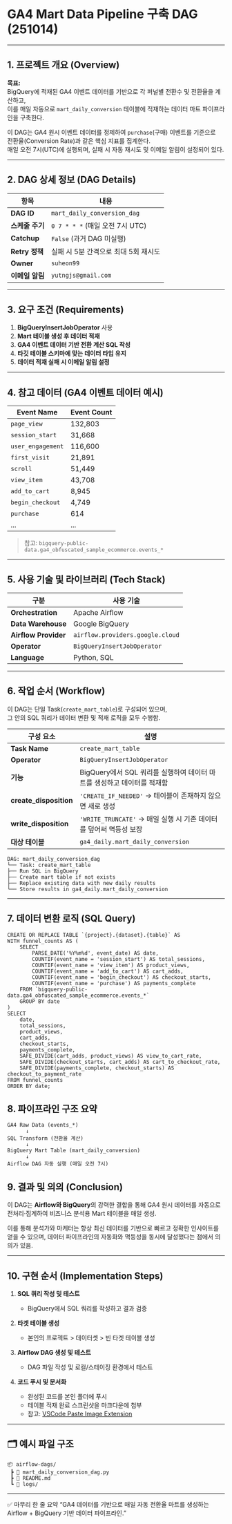 #  GA4 Mart Data Pipeline 구축 DAG (251014)

---

##  1. 프로젝트 개요 (Overview)

**목표:**  
BigQuery에 적재된 GA4 이벤트 데이터를 기반으로 각 퍼널별 전환수 및 전환율을 계산하고,  
이를 매일 자동으로 `mart_daily_conversion` 테이블에 적재하는 데이터 마트 파이프라인을 구축한다.

이 DAG는 GA4 원시 이벤트 데이터를 정제하여 `purchase`(구매) 이벤트를 기준으로  
전환율(Conversion Rate)과 같은 핵심 지표를 집계한다.  
매일 오전 7시(UTC)에 실행되며, 실패 시 자동 재시도 및 이메일 알림이 설정되어 있다.

---

##  2. DAG 상세 정보 (DAG Details)

| 항목 | 내용 |
|------|------|
| **DAG ID** | `mart_daily_conversion_dag` |
| **스케줄 주기** | `0 7 * * *` (매일 오전 7시 UTC) |
| **Catchup** | `False` (과거 DAG 미실행) |
| **Retry 정책** | 실패 시 5분 간격으로 최대 5회 재시도 |
| **Owner** | `suheon99` |
| **이메일 알림** | `yutngjs@gmail.com` |

---

##  3. 요구 조건 (Requirements)

1. **BigQueryInsertJobOperator** 사용  
2. **Mart 테이블 생성 후 데이터 적재**  
3. **GA4 이벤트 데이터 기반 전환 계산 SQL 작성**  
4. **타깃 테이블 스키마에 맞는 데이터 타입 유지**  
5. **데이터 적재 실패 시 이메일 알림 설정**

---

##  4. 참고 데이터 (GA4 이벤트 데이터 예시)

| Event Name | Event Count |
|-------------|-------------|
| `page_view` | 132,803 |
| `session_start` | 31,668 |
| `user_engagement` | 116,600 |
| `first_visit` | 21,891 |
| `scroll` | 51,449 |
| `view_item` | 43,708 |
| `add_to_cart` | 8,945 |
| `begin_checkout` | 4,749 |
| `purchase` | 614 |
| ... | ... |

> 참고: `bigquery-public-data.ga4_obfuscated_sample_ecommerce.events_*`

---

##  5. 사용 기술 및 라이브러리 (Tech Stack)

| 구분 | 사용 기술 |
|------|-------------|
| **Orchestration** | Apache Airflow |
| **Data Warehouse** | Google BigQuery |
| **Airflow Provider** | `airflow.providers.google.cloud` |
| **Operator** | `BigQueryInsertJobOperator` |
| **Language** | Python, SQL |

---
##  6. 작업 순서 (Workflow)

이 DAG는 단일 Task(`create_mart_table`)로 구성되어 있으며,  
그 안의 SQL 쿼리가 데이터 변환 및 적재 로직을 모두 수행함.

| 구성 요소 | 설명 |
|------------|------|
| **Task Name** | `create_mart_table` |
| **Operator** | `BigQueryInsertJobOperator` |
| **기능** | BigQuery에서 SQL 쿼리를 실행하여 데이터 마트를 생성하고 데이터를 적재함 |
| **create_disposition** | `'CREATE_IF_NEEDED'` → 테이블이 존재하지 않으면 새로 생성 |
| **write_disposition** | `'WRITE_TRUNCATE'` → 매일 실행 시 기존 데이터를 덮어써 멱등성 보장 |
| **대상 테이블** | `ga4_daily.mart_daily_conversion` |

```
DAG: mart_daily_conversion_dag
└── Task: create_mart_table
├── Run SQL in BigQuery
├── Create mart table if not exists
├── Replace existing data with new daily results
└── Store results in ga4_daily.mart_daily_conversion
```

---

## 7. 데이터 변환 로직 (SQL Query)


```
CREATE OR REPLACE TABLE `{project}.{dataset}.{table}` AS
WITH funnel_counts AS (
    SELECT
        PARSE_DATE('%Y%m%d', event_date) AS date,
        COUNTIF(event_name = 'session_start') AS total_sessions,
        COUNTIF(event_name = 'view_item') AS product_views,
        COUNTIF(event_name = 'add_to_cart') AS cart_adds,
        COUNTIF(event_name = 'begin_checkout') AS checkout_starts,
        COUNTIF(event_name = 'purchase') AS payments_complete
    FROM `bigquery-public-data.ga4_obfuscated_sample_ecommerce.events_*`
    GROUP BY date
)
SELECT
    date,
    total_sessions,
    product_views,
    cart_adds,
    checkout_starts,
    payments_complete,
    SAFE_DIVIDE(cart_adds, product_views) AS view_to_cart_rate,
    SAFE_DIVIDE(checkout_starts, cart_adds) AS cart_to_checkout_rate,
    SAFE_DIVIDE(payments_complete, checkout_starts) AS checkout_to_payment_rate
FROM funnel_counts
ORDER BY date;
```

## 8. 파이프라인 구조 요약

```
GA4 Raw Data (events_*)
      ↓
SQL Transform (전환율 계산)
      ↓
BigQuery Mart Table (mart_daily_conversion)
      ↓
Airflow DAG 자동 실행 (매일 오전 7시)
```

## 9. 결과 및 의의 (Conclusion)
이 DAG는 **Airflow와 BigQuery**의 강력한 결합을 통해
GA4 원시 데이터를 자동으로 전처리·집계하여
비즈니스 분석용 Mart 테이블을 매일 생성.

이를 통해 분석가와 마케터는
항상 최신 데이터를 기반으로 빠르고 정확한 인사이트를 얻을 수 있으며,
데이터 파이프라인의 자동화와 멱등성을 동시에 달성했다는 점에서 의의가 있음.

---

## 10. 구현 순서 (Implementation Steps)
1. **SQL 쿼리 작성 및 테스트**
   - BigQuery에서 SQL 쿼리를 작성하고 결과 검증

2. **타겟 테이블 생성**
   - 본인의 프로젝트 > 데이터셋 > 빈 타겟 테이블 생성

3. **Airflow DAG 생성 및 테스트**
   - DAG 파일 작성 및 로컬/스테이징 환경에서 테스트

4. **코드 푸시 및 문서화**
   - 완성된 코드를 본인 폴더에 푸시
   - 테이블 적재 완료 스크린샷을 마크다운에 첨부
   - 참고: [VSCode Paste Image Extension](https://marketplace.cursorapi.com/items/?itemName=mushan.vscode-paste-image)

---
## 🗂️ 예시 파일 구조
```
📦 airflow-dags/
 ┣ 📜 mart_daily_conversion_dag.py
 ┣ 📜 README.md
 ┗ 📂 logs/
```

--- 
✅ 마무리 한 줄 요약
“GA4 데이터를 기반으로 매일 자동 전환율 마트를 생성하는 Airflow + BigQuery 기반 데이터 파이프라인.”
